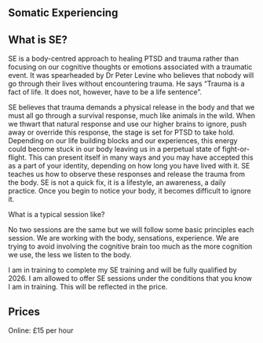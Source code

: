 <link
      href="https://fonts.googleapis.com/css2?family=Noto+Serif&display=swap"
      rel="stylesheet"
    />
<article class="mt-8 prose font-monospace prose-slate mx-auto lg:prose-lg">

<h1 class="text-orange font-sans"> Somatic Experiencing</h1>

<h2 class="text-orange font-sans"> What is SE?</h2>

SE is a body-centred approach to healing PTSD and trauma rather than focusing on our cognitive thoughts or emotions associated with a traumatic event. It was spearheaded by Dr Peter Levine who believes that nobody will go through their lives without encountering trauma. He says “Trauma is a fact of life. It does not, however, have to be a life sentence”.

SE believes that trauma demands a physical release in the body and that we must all go through a survival response, much like animals in the wild. When we thwart that natural response and use our higher brains to ignore, push away or override this response, the stage is set for PTSD to take hold. Depending on our life building blocks and our experiences, this energy could become stuck in our body leaving us in a perpetual state of fight-or-flight. This can present itself in many ways and you may have accepted this as a part of your identity, depending on how long you have lived with it. SE teaches us how to observe these responses and release the trauma from the body. SE is not a quick fix, it is a lifestyle, an awareness, a daily practice. Once you begin to notice your body, it becomes difficult to ignore it.

What is a typical session like?

No two sessions are the same but we will follow some basic principles each session. We are working with the body, sensations, experience. We are trying to avoid involving the cognitive brain too much as the more cognition we use, the less we listen to the body.

I am in training to complete my SE training and will be fully qualified by 2026. I am allowed to offer SE sessions under the conditions that you know I am in training. This will be reflected in the price.

<h2 class="text-orange font-sans"> Prices</h2>

Online: £15 per hour

</article>
